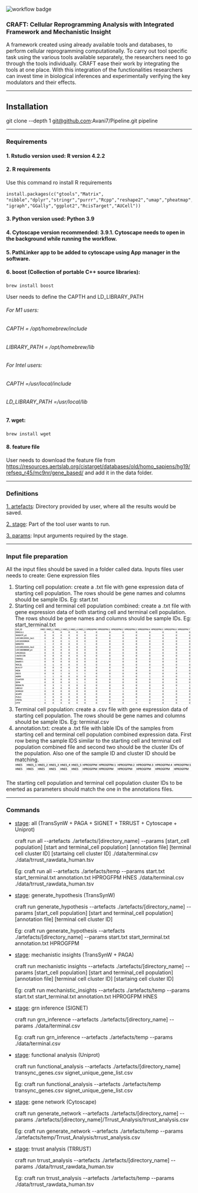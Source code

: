 
![workflow badge](https://github.com/Avani7/Pipeline/actions/workflows/setup-test-workflow.yml/badge.svg)

### CRAFT: Cellular Reprogramming Analysis with Integrated Framework and Mechanistic Insight
A framework created using already available tools and databases, to perform cellular reprogramming computationally. 
To carry out tool specific task using the various tools available separately, the researchers need to go through the tools individually. CRAFT ease their work by integrating the tools at one place.
With this integration of the functionalities researchers can invest time in biological inferences and experimentally verifying the key modulators and their effects.

<hr>

## Installation
git clone --depth 1 git@github.com:Avani7/Pipeline.git pipeline
<!-- `curl https://raw.githubusercontent.com/Avani7/Pipeline/main/setup_git.sh | bash` -->

<hr>

### Requirements
#### 1. Rstudio version used: R version 4.2.2
#### 2. R requirements
Use this command ro install R requirements
```
install.packages(c("gtools","Matrix", "nibble","dplyr","stringr","purrr","Rcpp","reshape2","umap","pheatmap", "igraph","GGally","ggplot2","RcisTarget","AUCell"))
```

<!-- setup.sh file: User needs to run this file to start. This file downloads the dependencies and runs the pip installation of craft.  -->


#### 3. Python version used: Python 3.9
#### 4. Cytoscape version recommended: 3.9.1. Cytoscape needs to open in the background while running the workflow.  
#### 5. PathLinker app to be added to cytoscape using App manager in the software.  
#### 6. boost (Collection of portable C++ source libraries): 
`brew install boost`

User needs to define the CAPTH and LD_LIBRARY_PATH
###### For M1 users:
###### CAPTH = /opt/homebrew/include
###### LIBRARY_PATH = /opt/homebrew/lib

###### For Intel users:
###### CAPTH =/usr/local/include
###### LD_LIBRARY_PATH =/usr/local/lib

#### 7. wget: 
`brew install wget`
#### 8. feature file
User needs to download the feature file from https://resources.aertslab.org/cistarget/databases/old/homo_sapiens/hg19/refseq_r45/mc9nr/gene_based/ and add it in the data folder.
<hr>

### Definitions
<u>1. artefacts</u>: Directory provided by user, where all the results would be saved.  

<u>2. stage</u>: Part of the tool user wants to run.  

<u>3. params</u>: Input arguments required by the stage.

<hr>

### Input file preparation
All the input files should be saved in a folder called data.
Inputs files user needs to create:
Gene expression files
1. Starting cell population: create a .txt file with gene expression data of starting cell population. The rows should be gene names and columns should be sample IDs.
Eg: start.txt
2. Starting cell and terminal cell population combined: create a .txt file with gene expression data of both starting cell and terminal cell population. The rows should be gene names and columns should be sample IDs.
Eg: start_terminal.txt
![example start and terminal population combined](images/eg_start+ter_data_pic.png)
3. Terminal cell population: create a .csv file with gene expression data of starting cell population. The rows should be gene names and columns should be sample IDs.
Eg: terminal.csv
4. annotation.txt: create a .txt file with lable IDs of the samples from starting cell and terminal cell population combined expression data. First row being the sample IDS similar to the starting cell and terminal cell population combined file and second two should be the cluster IDs of the population. Also one of the sample ID and cluster ID should be matching.
![example annotation image](images/eg_annotation_pic.png)

The starting cell population and terminal cell population cluster IDs to be enerted as parameters should match the one in the annotations files.

<hr>

### Commands
- <u>stage</u>: all (TransSynW + PAGA + SIGNET + TRRUST + Cytoscape + Uniprot)  

    craft run all --artefacts ./artefacts/[directory_name] --params [start_cell population] [start and terminal_cell population] [annotation file] [terminal cell cluster ID] [startaing cell cluster ID] ./data/terminal.csv ./data/trrust_rawdata_human.tsv  

    Eg: craft run all --artefacts ./artefacts/temp --params start.txt start_terminal.txt annotation.txt HPROGFPM HNES ./data/terminal.csv ./data/trrust_rawdata_human.tsv

- <u>stage</u>: generate_hypothesis (TransSynW)  

    craft run generate_hypothesis --artefacts ./artefacts/[directory_name] --params [start_cell population] [start and terminal_cell population] [annotation file] [terminal cell cluster ID]

    Eg: craft run generate_hypothesis --artefacts ./artefacts/[directory_name] --params start.txt start_terminal.txt annotation.txt HPROGFPM

- <u>stage</u>: mechanistic insights (TransSynW + PAGA)  

    craft run mechanistic insights --artefacts ./artefacts/[directory_name] --params [start_cell population] [start and terminal_cell population] [annotation file] [terminal cell cluster ID] [startaing cell cluster ID]

    Eg: craft run mechanistic_insights --artefacts ./artefacts/temp --params start.txt start_terminal.txt annotation.txt HPROGFPM HNES

- <u>stage</u>: grn inference (SIGNET)  

    craft run grn_inference --artefacts ./artefacts/[directory_name] --params ./data/terminal.csv  

    Eg: craft run grn_inference --artefacts ./artefacts/temp --params ./data/terminal.csv

- <u>stage</u>: functional analysis (Uniprot)  

    craft run functional_analysis --artefacts ./artefacts/[directory_name] transync_genes.csv signet_unique_gene_list.csv  

    Eg: craft run functional_analysis --artefacts ./artefacts/temp transync_genes.csv signet_unique_gene_list.csv

- <u>stage</u>: gene network (Cytoscape)  

    craft run generate_network --artefacts ./artefacts/[directory_name] --params ./artefacts/[directory_name]/Trrust_Analysis/trrust_analysis.csv

    Eg: craft run generate_network --artefacts ./artefacts/temp --params ./artefacts/temp/Trrust_Analysis/trrust_analysis.csv 

- <u>stage</u>: trrust analysis (TRRUST)  

    craft run trrust_analysis --artefacts ./artefacts/[directory_name] --params ./data/trrust_rawdata_human.tsv

    Eg: craft run trrust_analysis --artefacts ./artefacts/temp --params ./data/trrust_rawdata_human.tsv 
